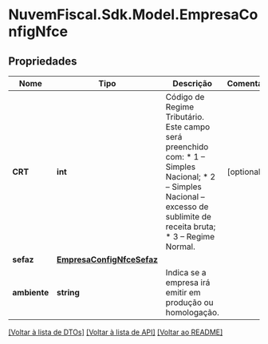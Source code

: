 # NuvemFiscal.Sdk.Model.EmpresaConfigNfce

## Propriedades

Nome | Tipo | Descrição | Comentários
------------ | ------------- | ------------- | -------------
**CRT** | **int** | Código de Regime Tributário.  Este campo será preenchido com:  * 1 – Simples Nacional;  * 2 – Simples Nacional – excesso de sublimite de receita bruta;  * 3 – Regime Normal. | [optional] 
**sefaz** | [**EmpresaConfigNfceSefaz**](EmpresaConfigNfceSefaz.md) |  | 
**ambiente** | **string** | Indica se a empresa irá emitir em produção ou homologação. | 

[[Voltar à lista de DTOs]](../README.md#documentation-for-models) [[Voltar à lista de API]](../README.md#documentation-for-api-endpoints) [[Voltar ao README]](../README.md)

